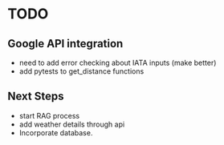 # TODO

## Google API integration
* need to add error checking about IATA inputs (make better)
* add pytests to get_distance functions

## Next Steps
* start RAG process
* add weather details through api
* Incorporate database.